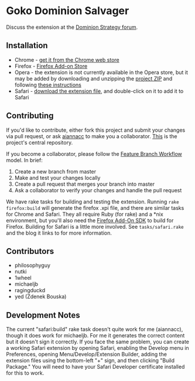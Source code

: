 Goko Dominion Salvager
======================

Discuss the extension at the [Dominion Strategy forum](http://goo.gl/4muRB).


Installation
------------
- Chrome - [get it from the Chrome web store](http://goo.gl/Y9AK5)
- Firefox - [Firefox Add-on Store](https://addons.mozilla.org/en-US/firefox/addon/goko-salvager/)
- Opera - the extension is not currently available in the Opera store, but it may be added by downloading and unzipping the [project ZIP](https://github.com/michaeljb/Goko-Live-Log-Viewer/archive/master.zip) and following [these instructions](http://dev.opera.com/extension-docs/tut_basics.html#step_4_testing_your_extension)
- Safari - [download the extension file](http://goo.gl/1SJmbB), and double-click on it to add it to Safari

Contributing
------------
If you'd like to contribute, either fork this project and submit your changes via pull request, or ask [aiannacc](https://github.com/aiannacc) to make you a collaborator. [This](https://github.com/aiannacc/Goko-Salvager) is the project's central repository.

If you become a collaborator, please follow the [Feature Branch
Workflow](https://www.atlassian.com/git/workflows#!workflow-feature-branch) model. In brief:

1. Create a new branch from master
2. Make and test your changes locally
3. Create a pull request that merges your branch into master
4. Ask a collaborator to verify your changes and handle the pull request

We have rake tasks for building and testing the extension. Running `rake firefox:build` will generate the firefox .xpi file, and there are similar tasks for Chrome and Safari. They all require Ruby (for rake) and a \*nix environment, but you'll also need the [Firefox Add-On SDK]() to build for Firefox. Building for Safari is a little more involved. See `tasks/safari.rake` and the blog it links to for more information.

Contributors
------------
- philosophyguy
- nutki
- 1wheel
- michaeljb
- ragingduckd
- yed (Zdenek Bouska)

Development Notes
-----------------
The current "safari:build" rake task doesn't quite work for me (aiannacc), though it does work for michaeljb. For me it generates the correct content but it doesn't sign it correctly. If you face the same problem, you can create a working Safari extension by opening Safari, enabling the Develop menu in Preferences, opening Menu/Develop/Extension Builder, adding the extension files using the bottom-left "+" sign, and then clicking "Build Package." You will need to have your Safari Developer certificate installed for this to work.


